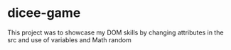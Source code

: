 # dicee-game

This project was to showcase my DOM skills by changing attributes in the src and use of variables and Math random
